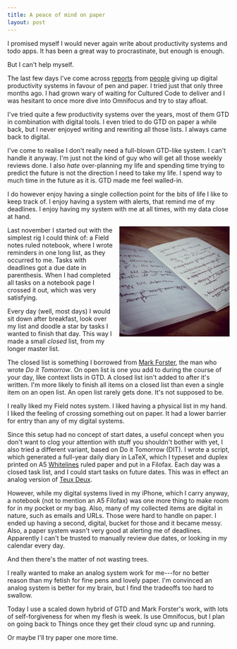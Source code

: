 ```yaml
---
title: A peace of mind on paper
layout: post
---
```


I promised myself I would never again write about productivity systems and todo apps. It has been a great way to procrastinate, but enough is enough.

But I can't help myself.

The last few days I've come across [reports][1] from [people][2] giving up digital productivity systems in favour of pen and paper. I tried just that only three months ago. I had grown wary of waiting for Cultured Code to deliver and I was hesitant to once more dive into Omnifocus and try to stay afloat.

I've tried quite a few productivity systems over the years, most of them GTD in combination with digital tools. I even tried to do GTD on paper a while back, but I never enjoyed writing and rewriting all those lists. I always came back to digital.

I've come to realise I don't really need a full-blown GTD-like system. I can't handle it anyway. I'm just not the kind of guy who will get all those weekly reviews done. I also *hate* over-planning my life and spending time trying to predict the future is not the direction I need to take my life. I spend way to much time in the future as it is. GTD made me feel walled-in. 

I do however enjoy having a single collection point for the bits of life I like to keep track of. I enjoy having a system with alerts, that remind me of my deadlines. I enjoy having my system with me at all times, with my data close at hand.

<img src="/bilder/fieldnotes.jpg" style="float: right; margin: 0 0 10px 10px;" alt="Field notes" />

Last november I started out with the simplest rig I could think of: a Field notes ruled notebook, where I wrote reminders in one long list, as they occurred to me. Tasks with deadlines got a due date in parenthesis. When I had completed all tasks on a notebook page I crossed it out, which was very satisfying.

Every day (well, most days) I would sit down after breakfast, look over my list and doodle a star by tasks I wanted to finish that day. This way I made a small *closed* list, from my longer master list. 

The closed list is something I borrowed from [Mark Forster][3], the man who wrote *Do it Tomorrow*. On open list is one you add to during the course of your day, like context lists in GTD. A closed list isn't added to after it's written. I'm more likely to finish all items on a closed list than even a single item on an open list. An open list rarely gets done. It's not supposed to be.

I really liked my Field notes system. I liked having a physical list in my hand. I liked the feeling of crossing something out on paper. It had a lower barrier for entry than any of my digital systems.

Since this setup had no concept of start dates, a useful concept when you don't want to clog your attention with stuff you shouldn't bother with yet, I also tried a different variant, based on Do it Tomorrow (DIT). I wrote a script, which generated a full-year daily diary in LaTeX, which I typeset and duplex printed on A5 [Whitelines][5] ruled paper and put in a Filofax. Each day was a closed task list, and I could start tasks on future dates. This was in effect an analog version of [Teux Deux][4].

However, while my digital systems lived in my iPhone, which I carry anyway, a notebook (not to mention an A5 Filofax) was one more thing to make room for in my pocket or my bag. Also, many of my collected items are digital in nature, such as emails and URLs. Those were hard to handle on paper. I ended up having a second, digital, bucket for those and it became messy. Also, a paper system wasn't very good at alerting me of deadlines. Apparently I can't be trusted to manually review due dates, or looking in my calendar every day.

And then there's the matter of not wasting trees.

I really wanted to make an analog system work for me---for no better reason than my fetish for fine pens and lovely paper. I'm convinced an analog system is better for my brain, but I find the tradeoffs too hard to swallow.

Today I use a scaled down hybrid of GTD and Mark Forster's work, with lots of self-forgiveness for when my flesh is week. Is use Omnifocus, but I plan on going back to Things once they get their cloud sync up and running.

Or maybe I'll try paper one more time.

[1]: http://thislifeofleisure.com/post/2975016020/back-to-paper-back-to-work
[2]: http://www.aaronmahnke.com/post/3089576497
[3]: http://markforster.net
[4]: http://teuxdeus.com
[5]: http://whitelines.se